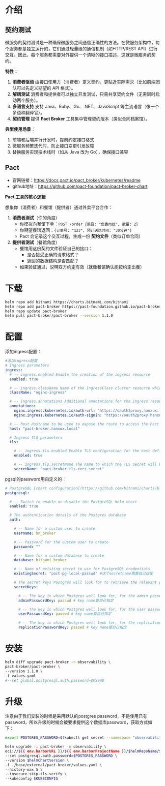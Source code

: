 # 介绍

## 契约测试

微服务的契约测试是一种确保微服务之间通信正确性的方法。在微服务架构中，每个服务都是独立运行的，它们通过轻量级的通信机制（如HTTP/REST API）进行交互。因此，每个服务都需要对外提供一个清晰的接口描述，这就是微服务的契约。

**特性：**

1. **消费者驱动**
   由接口使用方（消费者）定义契约，更贴近实际需求（比如前端团队可以先定义期望的 API 格式）。
2. **解耦测试**
   消费者和提供者可以独立开发测试，只需共享契约文件（无需同时启动两个服务）。
3. **多语言支持**
   支持 Java、Ruby、Go、.NET、JavaScript 等主流语言（像一个多语种翻译官）。
4. **契约管理**
   提供 **Pact Broker** 工具集中管理契约版本（类似合同档案馆）。

**典型使用场景：**

1. 前端和后端并行开发时，提前约定接口格式
2. 微服务频繁迭代时，防止接口变更引发故障
3. 替换服务实现技术栈时（如从 Java 改为 Go），确保接口兼容

## Pact

- 官网链接：https://docs.pact.io/pact_broker/kubernetes/readme
- github地址：https://github.com/pact-foundation/pact-broker-chart

**Pact 工具的核心逻辑**

想象你（消费者）和餐馆（提供者）通过外卖平台合作：

1. **消费者测试**（你的角度）
   - 你模拟向餐馆下单：`POST /order {菜品: "鱼香肉丝", 数量: 2}`
   - 你期望餐馆返回：`{订单号: "123", 预计送达时间: "30分钟"}`
   - Pact 会记录这个交互过程，生成一份 **契约文件**（类似订单合同）
2. **提供者测试**（餐馆角度）
   - 餐馆用这份契约文件验证自己的接口：
     - 是否接受正确的请求格式？
     - 返回的数据结构是否匹配？
   - 如果验证通过，说明双方约定有效（就像餐馆确认能按约定出餐）

# 下载

~~~sh
helm repo add bitnami https://charts.bitnami.com/bitnami
helm repo add pact-broker https://pact-foundation.github.io/pact-broker-chart/
helm repo update pact-broker
helm pull pact-broker/pact-broker --version 1.1.0
~~~

# 配置

添加ingress配置：

~~~yaml
#添加ingress配置
# Ingress parameters
ingress:
  # -- ingress.enabled Enable the creation of the ingress resource
  enabled: true

  # -- ingress.className Name of the IngressClass cluster resource which defines which controller will implement the resource (e.g nginx)
  className: "nginx-ingress"

  # -- ingress.annotations Additional annotations for the Ingress resource
  annotations:
    nginx.ingress.kubernetes.io/auth-url: "https://oauth2proxy.hanxux.local/oauth2/auth"
    nginx.ingress.kubernetes.io/auth-signin: "https://oauth2proxy.hanxux.local/oauth2/start?rd=https%3A%2F%2Fpact-broker.hanxux.local"

  # -- host Hostname to be used to expose the route to access the Pact Broker
  host: "pact-broker.hanxux.local"

  # Ingress TLS parameters
  tls:

    # -- ingress.tls.enabled Enable TLS configuration for the host defined at `ingress.host` parameter
    enabled: true

    # -- ingress.tls.secretName The name to which the TLS Secret will be called
    secretName: "pact-broker-tls-cert-secret"
~~~

pgsql的password用自定义的：

~~~yaml
# PostgreSQL [chart configuration](https://github.com/bitnami/charts/blob/master/bitnami/postgresql/values.yaml)
postgresql:

  # -- Switch to enable or disable the PostgreSQL helm chart
  enabled: true

  # The authentication details of the Postgres database
  auth:

    # -- Name for a custom user to create
    username: bn_broker

    # -- Password for the custom user to create
    password: ""

    # -- Name for a custom database to create
    database: bitnami_broker

    # -- Name of existing secret to use for PostgreSQL credentials
    existingSecret: "pact-pg-local-passwd" #这个secretname需要自己指定

    # The secret keys Postgres will look for to retrieve the relevant password
    secretKeys:

      # -- The key in which Postgres well look for, for the admin password, in the existing Secret
      adminPasswordKey: passwd # key name要自己指定

      # -- The key in which Postgres well look for, for the user password, in the existing Secret
      userPasswordKey: passwd # key name要自己指定

      # -- The key in which Postgres well look for, for the replication password, in the existing Secret
      replicationPasswordKey: passwd # key name要自己指定
~~~



# 安装

~~~sh
helm diff upgrade pact-broker -n observability \
pact-broker/pact-broker \
--version 1.1.0 \
-f values.yaml
#--set global.postgresql.auth.password=$PSSWD 
~~~

# 升级

注意由于我们安装的时候是采用默认的postgres password，不是使用已有password，所以升级的时候会被要求提供这个数据库password，获取方式如下：

~~~sh
export POSTGRES_PASSWORD=$(kubectl get secret --namespace "observability" pact-broker-postgresql --kubeconfig $KUBECONFIG -o jsonpath="{.data.postgres-password}" | base64 -d)

helm upgrade -i pact-broker -n observability \
oci://${{ env.harborURL }}/${{ env.harborProjectName }}/$helmRepoName/$helmChartName \
--set postgresql.auth.password=$POSTGRES_PASSWORD \
--version $helmChartVersion \
-f ./base/external/pact-broker/values.yaml \
--history-max 5 \
--insecure-skip-tls-verify \
--kubeconfig $KUBECONFIG
~~~

